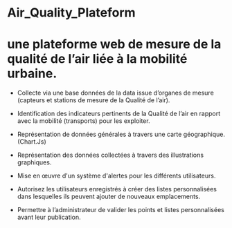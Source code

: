 # Air_Quality_Plateform
# une plateforme web de mesure de la qualité de l’air liée à la mobilité urbaine.


- Collecte via une base données de la data issue d’organes de mesure (capteurs et stations de mesure de      la Qualité de l’air).

- Identification des indicateurs pertinents de la Qualité de l’air en rapport avec la mobilité (transports) pour les exploiter.

- Représentation de données générales à travers une carte géographique.(Chart.Js)

- Représentation des données collectées à travers des illustrations graphiques.

- Mise en œuvre d'un système d'alertes pour les différents utilisateurs.

- Autorisez les utilisateurs enregistrés à créer des listes personnalisées dans lesquelles ils peuvent ajouter   de nouveaux emplacements.

- Permettre à l’administrateur de valider les points et listes personnalisées avant leur publication.

